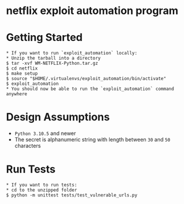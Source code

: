netflix exploit automation program
=====================

Getting Started
================

    * If you want to run `exploit_automation` locally:
    * Unzip the tarball into a directory
    $ tar -xvf WM-NETFLIX-Python.tar.gz
    $ cd netflix
    $ make setup
    $ source "$HOME/.virtualenvs/exploit_automation/bin/activate"
    $ exploit_automation
    * You should now be able to run the `exploit_automation` command anywhere


Design Assumptions
==================

* `Python 3.10.5` and newer
* The secret is alphanumeric string with length between `30` and `50` characters

Run Tests
==========

    * If you want to run tests:
    * cd to the unzipped folder
    $ python -m unittest tests/test_vulnerable_urls.py




